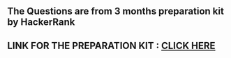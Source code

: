 ## The Questions are from 3 months preparation kit by HackerRank


## LINK FOR THE PREPARATION KIT : [CLICK HERE](https://www.hackerrank.com/interview/preparation-kits/three-month-preparation-kit)
